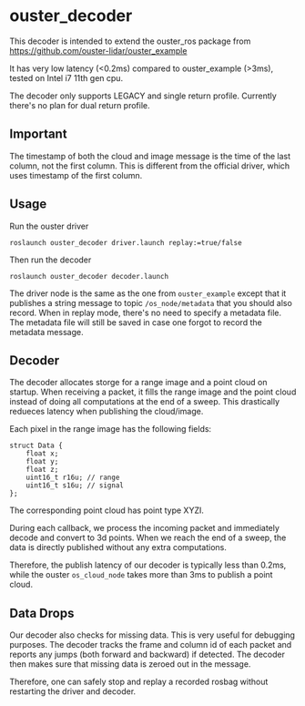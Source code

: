 # ouster_decoder

This decoder is intended to extend the ouster_ros package from https://github.com/ouster-lidar/ouster_example

It has very low latency (<0.2ms) compared to ouster_example (>3ms), tested on Intel i7 11th gen cpu.

The decoder only supports LEGACY and single return profile. Currently there's no plan for dual return profile.

## Important

The timestamp of both the cloud and image message is the time of the last column, not the first column.
This is different from the official driver, which uses timestamp of the first column. 

## Usage

Run the ouster driver 
```
roslaunch ouster_decoder driver.launch replay:=true/false
```

Then run the decoder
```
roslaunch ouster_decoder decoder.launch
```

The driver node is the same as the one from `ouster_example` except that it publishes a string message to topic `/os_node/metadata` that you should also record. When in replay mode, there's no need to specify a metadata file. The metadata file will still be saved in case one forgot to record the metadata message.

## Decoder

The decoder allocates storge for a range image and a point cloud on startup.
When receiving a packet, it fills the range image and the point cloud instead of doing all computations at the end of a sweep. This drastically redueces latency when publishing the cloud/image.

Each pixel in the range image has the following fields:
```
struct Data {
    float x;
    float y;
    float z;
    uint16_t r16u; // range
    uint16_t s16u; // signal
};
```

The corresponding point cloud has point type XYZI.

During each callback, we process the incoming packet and immediately decode and convert to 3d points. When we reach the end of a sweep, the data is directly published without any extra computations.

Therefore, the publish latency of our decoder is typically less than 0.2ms, while the ouster `os_cloud_node` takes more than 3ms to publish a point cloud.

## Data Drops

Our decoder also checks for missing data. This is very useful for debugging purposes. The decoder tracks the frame and column id of each packet and reports any jumps (both forward and backward) if detected.
The decoder then makes sure that missing data is zeroed out in the message. 

Therefore, one can safely stop and replay a recorded rosbag without restarting the driver and decoder.
